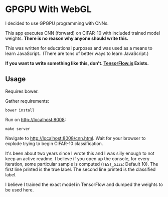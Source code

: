 # GPGPU With WebGL

I decided to use GPGPU programming with CNNs.

This app executes CNN (forward) on CIFAR-10 with included trained model weights.
__There is no reason why anyone should write this.__

This was written for educational purposes and was used as a means to learn
JavaScript.. (There are tons of better ways to learn JavaScript.)

__If you want to write something like this, don't.
[TensorFlow.js](https://www.tensorflow.org/js) Exists.__

## Usage

Requires bower.

Gather requirements:

    bower install

Run on [http://localhost:8008](http://localhost:8008):

    make server

Navigate to [http://localhost:8008/cnn.html](http://localhost:8008/cnn.html).
Wait for your browser to explode trying to begin CIFAR-10 classification.

It's been about two years since I wrote this and I was silly enough to not keep
an active readme. I believe if you open up the console, for every iteration,
some particular sample is computed (`TEST_SIZE`: Default 10). The first line
printed is the true label. The second line printed is the classified label.

I believe I trained the exact model in TensorFlow and dumped the weights to be
used here.

